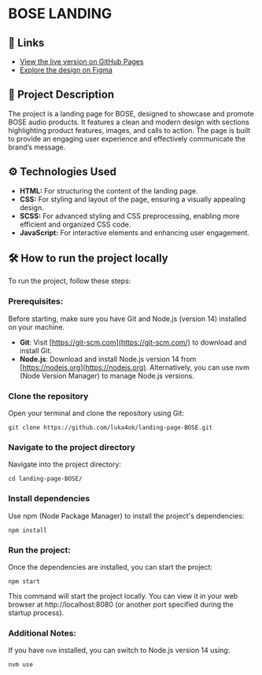 # BOSE LANDING

## 🔗 Links

- [View the live version on GitHub Pages](https://luka4ok.github.io/landing-page-BOSE/)
- [Explore the design on Figma](https://www.figma.com/design/DtkQmQ797hk0nI4KfMi2Uq/BOSE-New-Version?node-id=6703-88)

## 📝 Project Description

The project is a landing page for BOSE, designed to showcase and promote BOSE audio products. It features a clean and modern design with sections highlighting product features, images, and calls to action. The page is built to provide an engaging user experience and effectively communicate the brand’s message.

## ⚙️ Technologies Used

- **HTML:** For structuring the content of the landing page.
- **CSS:** For styling and layout of the page, ensuring a visually appealing design.
- **SCSS:** For advanced styling and CSS preprocessing, enabling more efficient and organized CSS code.
- **JavaScript:** For interactive elements and enhancing user engagement.

  
## 🛠 How to run the project locally

To run the project, follow these steps:


### Prerequisites:
Before starting, make sure you have Git and Node.js (version 14) installed on your machine.

- **Git**: Visit [https://git-scm.com](https://git-scm.com/) to download and install Git.
- **Node.js**: Download and install Node.js version 14 from [https://nodejs.org](https://nodejs.org). Alternatively, you can use nvm (Node Version Manager) to manage Node.js versions.

### Clone the repository
Open your terminal and clone the repository using Git:

`git clone https://github.com/luka4ok/landing-page-BOSE.git`

### Navigate to the project directory
Navigate into the project directory:

`cd landing-page-BOSE/`

### Install dependencies
Use npm (Node Package Manager) to install the project's dependencies:

`npm install`

### Run the project:
Once the dependencies are installed, you can start the project:

`npm start`

This command will start the project locally. You can view it in your web browser at http://localhost:8080 (or another port specified during the startup process).

### Additional Notes:
If you have `nvm` installed, you can switch to Node.js version 14 using:
    
`nvm use`
